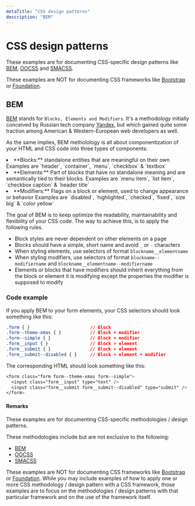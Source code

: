 ```yaml
---
metaTitle: "CSS design patterns"
description: "BEM"
---
```


# CSS design patterns


These examples are for documenting CSS-specific design patterns like [BEM](http://getbem.com/), [OOCSS](https://www.smashingmagazine.com/2011/12/an-introduction-to-object-oriented-css-oocss/) and [SMACSS](https://smacss.com/).

These examples are NOT for documenting CSS frameworks like [Bootstrap](http://getbootstrap.com/) or [Foundation](http://foundation.zurb.com/).



## BEM


[BEM](http://getbem.com/introduction/) stands for `Blocks, Elements and Modifiers`. It's a methodology initially conceived by Russian tech company [Yandex](https://en.wikipedia.org/wiki/Yandex), but which gained quite some traction among American & Western-European web developers as well.

As the same implies, BEM metholology is all about componentization of your HTML and CSS code into three types of components:

<li>
**Blocks:** standalone entities that are meaningful on their own
Examples are `header`, `container`, `menu`, `checkbox` & `textbox`
</li>

<li>
**Elements:** Part of blocks that have no standalone meaning and are semantically tied to their blocks.
Examples are `menu item`, `list item`, `checkbox caption` & `header title`
</li>

<li>
**Modifiers:** Flags on a block or element, used to change appearance or behavior
Examples are `disabled`, `highlighted`, `checked`, `fixed`, `size big` & `color yellow`
</li>

The goal of BEM is to keep optimize the readability, maintainability and flexibility of your CSS code. The way to achieve this, is to apply the following rules.

- Block styles are never dependent on other elements on a page
- Blocks should have a simple, short name and avoid `_` or `-` characters
- When styling elements, use selectors of format `blockname__elementname`
- When styling modifiers, use selectors of format `blockname--modifiername` and `blockname__elementname--modifiername`
- Elements or blocks that have modifiers should inherit everything from the block or element it is modifying except the properties the modifier is supposed to modify

### Code example

If you apply BEM to your form elements, your CSS selectors should look something like this:

```css
.form { }                       // Block
.form--theme-xmas { }           // Block + modifier
.form--simple { }               // Block + modifier
.form__input { }                // Block > element
.form__submit { }               // Block > element
.form__submit--disabled { }     // Block > element + modifier

```

The corresponding HTML should look something like this:

```css
<form class="form form--theme-xmas form--simple">
  <input class="form__input" type="text" />
  <input class="form__submit form__submit--disabled" type="submit" />
</form>

```



#### Remarks


These examples are for documenting CSS-specific methodologies / design patterns.

These methodologies include but are not exclusive to the following:

- [BEM](http://getbem.com/)
- [OOCSS](https://www.smashingmagazine.com/2011/12/an-introduction-to-object-oriented-css-oocss/)
- [SMACSS](https://smacss.com/)

These examples are NOT for documenting CSS frameworks like [Bootstrap](http://getbootstrap.com/) or [Foundation](http://foundation.zurb.com/). While you may include examples of how to apply one or more CSS methodology / design pattern with a CSS framework, those examples are to focus on the methodologies / design patterns with that particular framework and on the  use of the framework itself.

